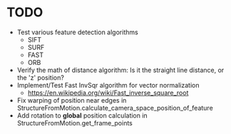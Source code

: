 TODO
=======
* Test various feature detection algorithms
    * SIFT
    * SURF
    * FAST
    * ORB
* Verify the math of distance algorithm: Is it the straight line distance, or the 'z' position?
* Implement/Test Fast InvSqr algorithm for vector normalization
    * https://en.wikipedia.org/wiki/Fast_inverse_square_root
* Fix warping of position near edges in StructureFromMotion.calculate_camera_space_position_of_feature
* Add rotation to **global** position calculation in StructureFromMotion.get_frame_points
